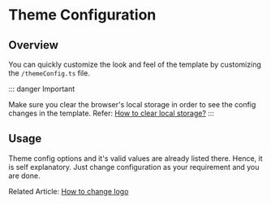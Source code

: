 # Theme Configuration

## Overview

You can quickly customize the look and feel of the template by customizing the `/themeConfig.ts` file.

::: danger Important

Make sure you clear the browser's local storage in order to see the config changes in the template. Refer: [How to clear local storage?](https://www.leadshook.com/help/how-to-clear-local-storage-in-google-chrome-browser/)
:::

## Usage

Theme config options and it's valid values are already listed there. Hence, it is self explanatory. Just change configuration as your requirement and you are done.

Related Article: [How to change logo](/articles/how-to-change-logo.md)

